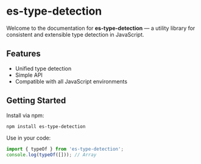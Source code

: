 # es-type-detection

Welcome to the documentation for **es-type-detection** — a utility library for consistent and extensible type detection in JavaScript.

## Features

- Unified type detection
- Simple API
- Compatible with all JavaScript environments

## Getting Started

Install via npm:

```bash
npm install es-type-detection
```

Use in your code:

```js
import { typeOf } from 'es-type-detection';
console.log(typeOf([])); // Array
```
